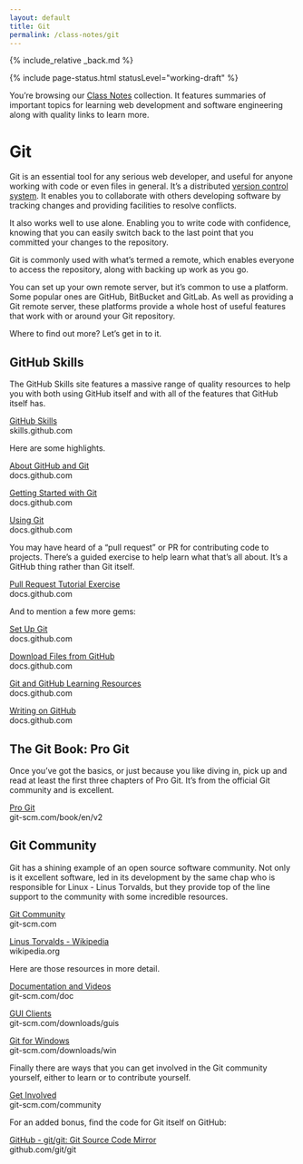 ```yaml
---
layout: default
title: Git
permalink: /class-notes/git
---
```


{% include_relative _back.md %}

{% include page-status.html statusLevel="working-draft" %}

You’re browsing our [Class Notes](/class-notes) collection. It features summaries of important topics for learning web development and software engineering along with quality links to learn more.

# Git

Git is an essential tool for any serious web developer, and useful for anyone working with code or even files in general. It’s a distributed [version control system](https://en.m.wikipedia.org/wiki/Version_control). It enables you to collaborate with others developing software by tracking changes and providing facilities to resolve conflicts.

It also works well to use alone. Enabling you to write code with confidence, knowing that you can easily switch back to the last point that you committed your changes to the repository.

Git is commonly used with what’s termed a remote, which enables everyone to access the repository, along with backing up work as you go.

You can set up your own remote server, but it’s common to use a platform. Some popular ones are GitHub, BitBucket and GitLab. As well as providing a Git remote server, these platforms provide a whole host of useful features that work with or around your Git repository.

Where to find out more? Let’s get in to it.

## GitHub Skills

The GitHub Skills site features a massive range of quality resources to help you with both using GitHub itself and with all of the features that GitHub itself has.

[GitHub Skills](https://skills.github.com/)    
skills.github.com

Here are some highlights.

[About GitHub and Git](https://docs.github.com/en/get-started/start-your-journey/about-github-and-git)    
docs.github.com

[Getting Started with Git](https://docs.github.com/en/get-started/getting-started-with-git)    
docs.github.com

[Using Git](https://docs.github.com/en/get-started/using-git)    
docs.github.com

You may have heard of a “pull request” or PR for contributing code to projects. There’s a guided exercise to help learn what that’s all about. It’s a GitHub thing rather than Git itself.

[Pull Request Tutorial Exercise](https://docs.github.com/en/get-started/start-your-journey/hello-world)    
docs.github.com

And to mention a few more gems:

[Set Up Git](https://docs.github.com/en/get-started/getting-started-with-git/set-up-git)    
docs.github.com

[Download Files from GitHub](https://docs.github.com/en/get-started/start-your-journey/downloading-files-from-github)    
docs.github.com

[Git and GitHub Learning Resources](https://docs.github.com/en/get-started/start-your-journey/git-and-github-learning-resources)    
docs.github.com

[Writing on GitHub](https://docs.github.com/en/get-started/writing-on-github)    
docs.github.com

## The Git Book: Pro Git

Once you’ve got the basics, or just because you like diving in, pick up and read at least the first three chapters of Pro Git. It’s from the official Git community and is excellent.

[Pro Git](https://git-scm.com/book/en/v2)    
git-scm.com/book/en/v2

## Git Community

Git has a shining example of an open source software community. Not only is it excellent software, led in its development by the same chap who is responsible for Linux - Linus Torvalds, but they provide top of the line support to the community with some incredible resources.

[Git Community](https://git-scm.com/)    
git-scm.com

[Linus Torvalds - Wikipedia](https://wikipedia.org/wiki/Linus_Torvalds)    
wikipedia.org

Here are those resources in more detail.

[Documentation and Videos](https://git-scm.com/doc)    
git-scm.com/doc

[GUI Clients](https://git-scm.com/downloads/guis)    
git-scm.com/downloads/guis

[Git for Windows](https://git-scm.com/downloads/win)    
git-scm.com/downloads/win

Finally there are ways that you can get involved in the Git community yourself, either to learn or to contribute yourself.

[Get Involved](https://git-scm.com/community)    
git-scm.com/community

For an added bonus, find the code for Git itself on GitHub:

[GitHub - git/git: Git Source Code Mirror](https://github.com/git/git)    
github.com/git/git
